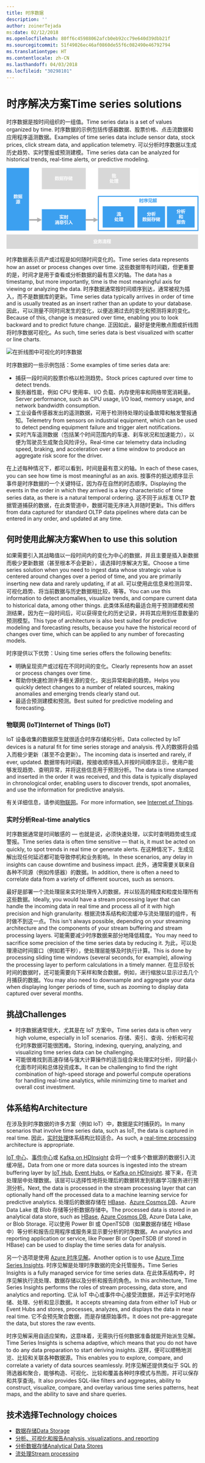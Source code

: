 ```yaml
---
title: 时序数据
description: ''
author: zoinerTejada
ms:date: 02/12/2018
ms.openlocfilehash: 80ff6c45988062afcb0eb92cc79e640d39dbb21f
ms.sourcegitcommit: 51f49026ec46af0860de55f6c082490e46792794
ms.translationtype: HT
ms.contentlocale: zh-CN
ms.lasthandoff: 04/03/2018
ms.locfileid: "30298101"
---
```

# <a name="time-series-solutions"></a><span data-ttu-id="dfaaf-102">时序解决方案</span><span class="sxs-lookup"><span data-stu-id="dfaaf-102">Time series solutions</span></span>

<span data-ttu-id="dfaaf-103">时序数据是按时间组织的一组值。</span><span class="sxs-lookup"><span data-stu-id="dfaaf-103">Time series data is a set of values organized by time.</span></span> <span data-ttu-id="dfaaf-104">时序数据的示例包括传感器数据、股票价格、点击流数据和应用程序遥测数据。</span><span class="sxs-lookup"><span data-stu-id="dfaaf-104">Examples of time series data include sensor data, stock prices, click stream data, and application telemetry.</span></span> <span data-ttu-id="dfaaf-105">可以分析时序数据以生成历史趋势、实时警报或预测建模。</span><span class="sxs-lookup"><span data-stu-id="dfaaf-105">Time series data can be analyzed for historical trends, real-time alerts, or predictive modeling.</span></span>

![时序见解](./images/time-series-insights.png) 

<span data-ttu-id="dfaaf-107">时序数据表示资产或过程是如何随时间变化的。</span><span class="sxs-lookup"><span data-stu-id="dfaaf-107">Time series data represents how an asset or process changes over time.</span></span> <span data-ttu-id="dfaaf-108">这些数据带有时间戳，但更重要的是，时间才是用于查看或分析数据的最有意义的轴。</span><span class="sxs-lookup"><span data-stu-id="dfaaf-108">The data has a timestamp, but more importantly, time is the most meaningful axis for viewing or analyzing the data.</span></span> <span data-ttu-id="dfaaf-109">时序数据通常按时间顺序到达，通常被视为插入，而不是数据库的更新。</span><span class="sxs-lookup"><span data-stu-id="dfaaf-109">Time series data typically arrives in order of time and is usually treated as an insert rather than an update to your database.</span></span> <span data-ttu-id="dfaaf-110">因此，可以测量不同时间发生的变化，以便追溯过去的变化和预测将来的变化。</span><span class="sxs-lookup"><span data-stu-id="dfaaf-110">Because of this, change is measured over time, enabling you to look backward and to predict future change.</span></span> <span data-ttu-id="dfaaf-111">正因如此，最好是使用散点图或折线图将时序数据可视化。</span><span class="sxs-lookup"><span data-stu-id="dfaaf-111">As such, time series data is best visualized with scatter or line charts.</span></span>

![在折线图中可视化的时序数据](./images/time-series-chart.png)

<span data-ttu-id="dfaaf-113">时序数据的一些示例包括：</span><span class="sxs-lookup"><span data-stu-id="dfaaf-113">Some examples of time series data are:</span></span>

- <span data-ttu-id="dfaaf-114">捕获一段时间的股票价格以检测趋势。</span><span class="sxs-lookup"><span data-stu-id="dfaaf-114">Stock prices captured over time to detect trends.</span></span>
- <span data-ttu-id="dfaaf-115">服务器性能，例如 CPU 使用率、I/O 负载、内存使用率和网络带宽消耗量。</span><span class="sxs-lookup"><span data-stu-id="dfaaf-115">Server performance, such as CPU usage, I/O load, memory usage, and network bandwidth consumption.</span></span>
- <span data-ttu-id="dfaaf-116">工业设备传感器发出的遥测数据，可用于检测待处理的设备故障和触发警报通知。</span><span class="sxs-lookup"><span data-stu-id="dfaaf-116">Telemetry from sensors on industrial equipment, which can be used to detect pending equipment failure and trigger alert notifications.</span></span>
- <span data-ttu-id="dfaaf-117">实时汽车遥测数据（包括某个时间范围内的车速、刹车状况和加速能力），以便为驾驶员生成聚合风险评分。</span><span class="sxs-lookup"><span data-stu-id="dfaaf-117">Real-time car telemetry data including speed, braking, and acceleration over a time window to produce an aggregate risk score for the driver.</span></span>

<span data-ttu-id="dfaaf-118">在上述每种情况下，都可以看到，时间是最有意义的轴。</span><span class="sxs-lookup"><span data-stu-id="dfaaf-118">In each of these cases, you can see how time is most meaningful as an axis.</span></span> <span data-ttu-id="dfaaf-119">按事件的抵达顺序显示事件是时序数据的一个关键特征，因为存在自然的时态顺序。</span><span class="sxs-lookup"><span data-stu-id="dfaaf-119">Displaying the events in the order in which they arrived is a key characteristic of time series data, as there is a natural temporal ordering.</span></span> <span data-ttu-id="dfaaf-120">这不同于从标准 OLTP 数据管道捕获的数据，在此类管道中，数据可能无序进入并随时更新。</span><span class="sxs-lookup"><span data-stu-id="dfaaf-120">This differs from data captured for standard OLTP data pipelines where data can be entered in any order, and updated at any time.</span></span>

## <a name="when-to-use-this-solution"></a><span data-ttu-id="dfaaf-121">何时使用此解决方案</span><span class="sxs-lookup"><span data-stu-id="dfaaf-121">When to use this solution</span></span>

<span data-ttu-id="dfaaf-122">如果需要引入其战略值以一段时间内的变化为中心的数据，并且主要是插入新数据而极少更新数据（甚至根本不会更新），请选择时序解决方案。</span><span class="sxs-lookup"><span data-stu-id="dfaaf-122">Choose a time series solution when you need to ingest data whose strategic value is centered around changes over a period of time, and you are primarily inserting new data and rarely updating, if at all.</span></span> <span data-ttu-id="dfaaf-123">可以使用此信息来检测异常、可视化趋势、将当前数据与历史数据相比较，等等。</span><span class="sxs-lookup"><span data-stu-id="dfaaf-123">You can use this information to detect anomalies, visualize trends, and compare current data to historical data, among other things.</span></span> <span data-ttu-id="dfaaf-124">此类体系结构最适合用于预测建模和预测结果，因为在一段时间后，可以获得变化的历史记录，并将其应用到任意数量的预测模型。</span><span class="sxs-lookup"><span data-stu-id="dfaaf-124">This type of architecture is also best suited for predictive modeling and forecasting results, because you have the historical record of changes over time, which can be applied to any number of forecasting models.</span></span> 

<span data-ttu-id="dfaaf-125">时序提供以下优势：</span><span class="sxs-lookup"><span data-stu-id="dfaaf-125">Using time series offers the following benefits:</span></span>

* <span data-ttu-id="dfaaf-126">明确呈现资产或过程在不同时间的变化。</span><span class="sxs-lookup"><span data-stu-id="dfaaf-126">Clearly represents how an asset or process changes over time.</span></span>
* <span data-ttu-id="dfaaf-127">帮助你快速检测许多相关源的变化，突出异常和新的趋势。</span><span class="sxs-lookup"><span data-stu-id="dfaaf-127">Helps you quickly detect changes to a number of related sources, making anomalies and emerging trends clearly stand out.</span></span>
* <span data-ttu-id="dfaaf-128">最适合预测建模和预测。</span><span class="sxs-lookup"><span data-stu-id="dfaaf-128">Best suited for predictive modeling and forecasting.</span></span>

### <a name="internet-of-things-iot"></a><span data-ttu-id="dfaaf-129">物联网 (IoT)</span><span class="sxs-lookup"><span data-stu-id="dfaaf-129">Internet of Things (IoT)</span></span>

<span data-ttu-id="dfaaf-130">IoT 设备收集的数据原生就很适合时序存储和分析。</span><span class="sxs-lookup"><span data-stu-id="dfaaf-130">Data collected by IoT devices is a natural fit for time series storage and analysis.</span></span> <span data-ttu-id="dfaaf-131">传入的数据将会插入而极少更新（甚至不会更新）。</span><span class="sxs-lookup"><span data-stu-id="dfaaf-131">The incoming data is inserted and rarely, if ever, updated.</span></span> <span data-ttu-id="dfaaf-132">数据带有时间戳，按接收顺序插入并按时间顺序显示，使用户能够发现趋势、查明异常，并将这些信息用于预测分析。</span><span class="sxs-lookup"><span data-stu-id="dfaaf-132">The data is time stamped and inserted in the order it was received, and this data is typically displayed in chronological order, enabling users to discover trends, spot anomalies, and use the information for predictive analysis.</span></span>

<span data-ttu-id="dfaaf-133">有关详细信息，请参阅[物联网](../big-data/index.md#internet-of-things-iot)。</span><span class="sxs-lookup"><span data-stu-id="dfaaf-133">For more information, see [Internet of Things](../big-data/index.md#internet-of-things-iot).</span></span>

### <a name="real-time-analytics"></a><span data-ttu-id="dfaaf-134">实时分析</span><span class="sxs-lookup"><span data-stu-id="dfaaf-134">Real-time analytics</span></span>

<span data-ttu-id="dfaaf-135">时序数据通常是时间敏感的 &mdash; 也就是说，必须快速处理，以实时查明趋势或生成警报。</span><span class="sxs-lookup"><span data-stu-id="dfaaf-135">Time series data is often time sensitive &mdash; that is, it must be acted on quickly, to spot trends in real time or generate alerts.</span></span> <span data-ttu-id="dfaaf-136">在这种情况下，生成见解出现任何延迟都可能导致停机和业务影响。</span><span class="sxs-lookup"><span data-stu-id="dfaaf-136">In these scenarios, any delay in insights can cause downtime and business impact.</span></span> <span data-ttu-id="dfaaf-137">此外，通常需要关联来自各种不同源（例如传感器）的数据。</span><span class="sxs-lookup"><span data-stu-id="dfaaf-137">In addition, there is often a need to correlate data from a variety of different sources, such as sensors.</span></span>

<span data-ttu-id="dfaaf-138">最好是部署一个流处理层来实时处理传入的数据，并以较高的精度和粒度处理所有这些数据。</span><span class="sxs-lookup"><span data-stu-id="dfaaf-138">Ideally, you would have a stream processing layer that can handle the incoming data in real time and process all of it with high precision and high granularity.</span></span> <span data-ttu-id="dfaaf-139">根据流体系结构和流缓冲与流处理层的组件，有时做不到这一点。</span><span class="sxs-lookup"><span data-stu-id="dfaaf-139">This isn't always possible, depending on your streaming architecture and the components of your stream buffering and stream processing layers.</span></span> <span data-ttu-id="dfaaf-140">可能需要减少时序数据来部分地降低精度。</span><span class="sxs-lookup"><span data-stu-id="dfaaf-140">You may need to sacrifice some precision of the time series data by reducing it.</span></span> <span data-ttu-id="dfaaf-141">为此，可以处理滑动时间窗口（例如若干秒），使处理层能够及时执行计算。</span><span class="sxs-lookup"><span data-stu-id="dfaaf-141">This is done by processing sliding time windows (several seconds, for example), allowing the processing layer to perform calculations in a timely manner.</span></span> <span data-ttu-id="dfaaf-142">在显示较长时间的数据时，还可能需要向下采样和聚合数据，例如，进行缩放以显示过去几个月捕获的数据。</span><span class="sxs-lookup"><span data-stu-id="dfaaf-142">You may also need to downsample and aggregate your data when displaying longer periods of time, such as zooming to display data captured over several months.</span></span>

## <a name="challenges"></a><span data-ttu-id="dfaaf-143">挑战</span><span class="sxs-lookup"><span data-stu-id="dfaaf-143">Challenges</span></span>

* <span data-ttu-id="dfaaf-144">时序数据通常很大，尤其是在 IoT 方案中。</span><span class="sxs-lookup"><span data-stu-id="dfaaf-144">Time series data is often very high volume, especially in IoT scenarios.</span></span> <span data-ttu-id="dfaaf-145">存储、索引、查询、分析和可视化时序数据可能很困难。</span><span class="sxs-lookup"><span data-stu-id="dfaaf-145">Storing, indexing, querying, analyzing, and visualizing time series data can be challenging.</span></span> 
* <span data-ttu-id="dfaaf-146">可能很难找到高速存储与强大计算操作的适当组合来处理实时分析，同时最小化面市时间和总体投资成本。</span><span class="sxs-lookup"><span data-stu-id="dfaaf-146">It can be challenging to find the right combination of high-speed storage and powerful compute operations for handling real-time analytics, while minimizing time to market and overall cost investment.</span></span>

## <a name="architecture"></a><span data-ttu-id="dfaaf-147">体系结构</span><span class="sxs-lookup"><span data-stu-id="dfaaf-147">Architecture</span></span>

<span data-ttu-id="dfaaf-148">在涉及到时序数据的许多方案（例如 IoT）中，数据是实时捕获的。</span><span class="sxs-lookup"><span data-stu-id="dfaaf-148">In many scenarios that involve time series data, such as IoT, the data is captured in real time.</span></span> <span data-ttu-id="dfaaf-149">因此，[实时处理](../big-data/real-time-processing.md)体系结构比较适合。</span><span class="sxs-lookup"><span data-stu-id="dfaaf-149">As such, a [real-time processing](../big-data/real-time-processing.md) architecture is appropriate.</span></span> 

<span data-ttu-id="dfaaf-150">[IoT 中心](/azure/iot-hub/)、[事件中心](/azure/event-hubs/)或 [Kafka on HDInsight](/azure/hdinsight/kafka/apache-kafka-introduction) 会将一个或多个数据源的数据引入流缓冲层。</span><span class="sxs-lookup"><span data-stu-id="dfaaf-150">Data from one or more data sources is ingested into the stream buffering layer by [IoT Hub](/azure/iot-hub/), [Event Hubs](/azure/event-hubs/), or [Kafka on HDInsight](/azure/hdinsight/kafka/apache-kafka-introduction).</span></span> <span data-ttu-id="dfaaf-151">接下来，在流处理层中处理数据。该层可以选择性地将处理后的数据转发到机器学习服务进行预测分析。</span><span class="sxs-lookup"><span data-stu-id="dfaaf-151">Next, the data is processed in the stream processing layer that can optionally hand off the processed data to a machine learning service for predictive analytics.</span></span> <span data-ttu-id="dfaaf-152">处理后的数据存储在 [HBase](/azure/hdinsight/hbase/apache-hbase-overview)、[Azure Cosmos DB](/azure/cosmos-db/)、Azure Data Lake 或 Blob 存储等分析数据存储中。</span><span class="sxs-lookup"><span data-stu-id="dfaaf-152">The processed data is stored in an analytical data store, such as [HBase](/azure/hdinsight/hbase/apache-hbase-overview), [Azure Cosmos DB](/azure/cosmos-db/), Azure Data Lake, or Blob Storage.</span></span> <span data-ttu-id="dfaaf-153">可以使用 Power BI 或 OpenTSDB（如果数据存储在 HBase 中）等分析和报告应用程序或服务来显示要分析的时序数据。</span><span class="sxs-lookup"><span data-stu-id="dfaaf-153">An analytics and reporting application or service, like Power BI or OpenTSDB (if stored in HBase) can be used to display the time series data for analysis.</span></span>

<span data-ttu-id="dfaaf-154">另一个选项是使用 [Azure 时序见解](/azure/time-series-insights/)。</span><span class="sxs-lookup"><span data-stu-id="dfaaf-154">Another option is to use [Azure Time Series Insights](/azure/time-series-insights/).</span></span> <span data-ttu-id="dfaaf-155">时序见解是处理时序数据的完全托管服务。</span><span class="sxs-lookup"><span data-stu-id="dfaaf-155">Time Series Insights is a fully managed service for time series data.</span></span> <span data-ttu-id="dfaaf-156">在此体系结构中，时序见解执行流处理、数据存储以及分析和报告的角色。</span><span class="sxs-lookup"><span data-stu-id="dfaaf-156">In this architecture, Time Series Insights performs the roles of stream processing, data store, and analytics and reporting.</span></span> <span data-ttu-id="dfaaf-157">它从 IoT 中心或事件中心接受流数据，并近乎实时地存储、处理、分析和显示数据。</span><span class="sxs-lookup"><span data-stu-id="dfaaf-157">It accepts streaming data from either IoT Hub or Event Hubs and stores, processes, analyzes, and displays the data in near real time.</span></span> <span data-ttu-id="dfaaf-158">它不会预先聚合数据，而是存储原始事件。</span><span class="sxs-lookup"><span data-stu-id="dfaaf-158">It does not pre-aggregate the data, but stores the raw events.</span></span>

<span data-ttu-id="dfaaf-159">时序见解采用自适应架构，这意味着，无需执行任何数据准备就能开始派生见解。</span><span class="sxs-lookup"><span data-stu-id="dfaaf-159">Time Series Insights is schema adaptive, which means that you do not have to do any data preparation to start deriving insights.</span></span> <span data-ttu-id="dfaaf-160">这样，便可以顺畅地浏览、比较和关联各种数据源。</span><span class="sxs-lookup"><span data-stu-id="dfaaf-160">This enables you to explore, compare, and correlate a variety of data sources seamlessly.</span></span> <span data-ttu-id="dfaaf-161">时序见解还提供类似于 SQL 的筛选器和聚合，能够构造、可视化、比较和覆盖各种时序模式与热图，并可以保存和共享查询。</span><span class="sxs-lookup"><span data-stu-id="dfaaf-161">It also provides SQL-like filters and aggregates, ability to construct, visualize, compare, and overlay various time series patterns, heat maps, and the ability to save and share queries.</span></span> 

## <a name="technology-choices"></a><span data-ttu-id="dfaaf-162">技术选择</span><span class="sxs-lookup"><span data-stu-id="dfaaf-162">Technology choices</span></span>

- [<span data-ttu-id="dfaaf-163">数据存储</span><span class="sxs-lookup"><span data-stu-id="dfaaf-163">Data Storage</span></span>](../technology-choices/data-storage.md)
- [<span data-ttu-id="dfaaf-164">分析、可视化和报告</span><span class="sxs-lookup"><span data-stu-id="dfaaf-164">Analysis, visualizations, and reporting</span></span>](../technology-choices/analysis-visualizations-reporting.md)
- [<span data-ttu-id="dfaaf-165">分析数据存储</span><span class="sxs-lookup"><span data-stu-id="dfaaf-165">Analytical Data Stores</span></span>](../technology-choices/analytical-data-stores.md)
- [<span data-ttu-id="dfaaf-166">流处理</span><span class="sxs-lookup"><span data-stu-id="dfaaf-166">Stream processing</span></span>](../technology-choices/stream-processing.md)